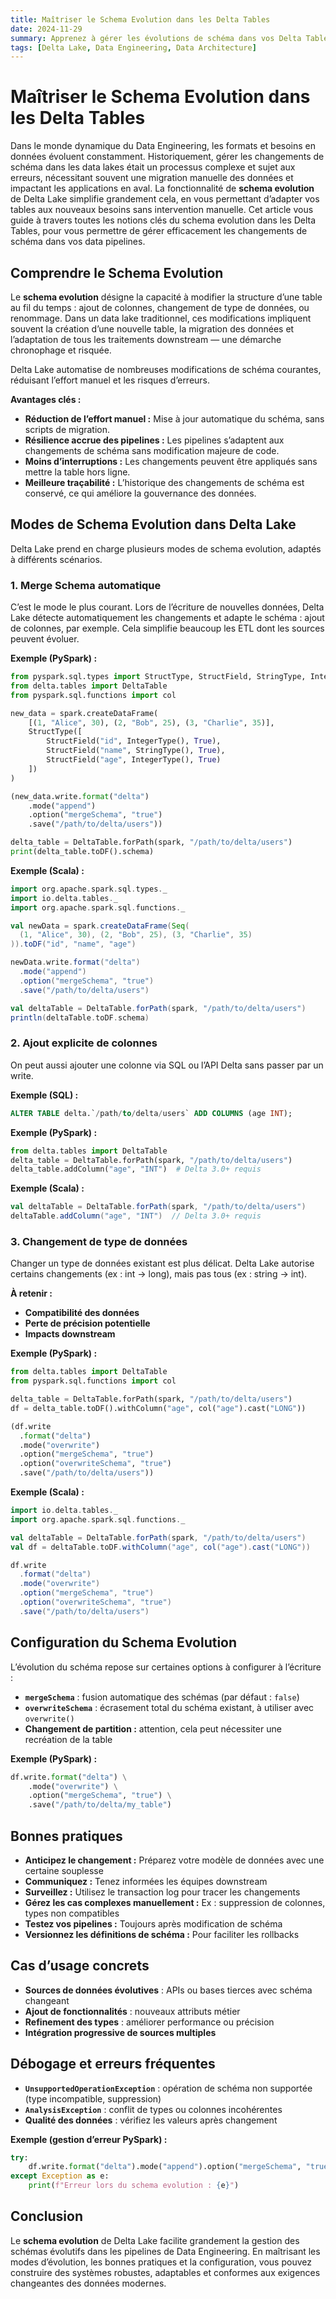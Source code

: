 ```yaml
---
title: Maîtriser le Schema Evolution dans les Delta Tables
date: 2024-11-29
summary: Apprenez à gérer les évolutions de schéma dans vos Delta Tables grâce à ce guide complet sur le schema evolution.
tags: [Delta Lake, Data Engineering, Data Architecture]
---
```


# Maîtriser le Schema Evolution dans les Delta Tables

Dans le monde dynamique du Data Engineering, les formats et besoins en données évoluent constamment. Historiquement, gérer les changements de schéma dans les data lakes était un processus complexe et sujet aux erreurs, nécessitant souvent une migration manuelle des données et impactant les applications en aval. La fonctionnalité de **schema evolution** de Delta Lake simplifie grandement cela, en vous permettant d’adapter vos tables aux nouveaux besoins sans intervention manuelle. Cet article vous guide à travers toutes les notions clés du schema evolution dans les Delta Tables, pour vous permettre de gérer efficacement les changements de schéma dans vos data pipelines.

## Comprendre le Schema Evolution

Le **schema evolution** désigne la capacité à modifier la structure d’une table au fil du temps : ajout de colonnes, changement de type de données, ou renommage. Dans un data lake traditionnel, ces modifications impliquent souvent la création d’une nouvelle table, la migration des données et l’adaptation de tous les traitements downstream — une démarche chronophage et risquée.

Delta Lake automatise de nombreuses modifications de schéma courantes, réduisant l’effort manuel et les risques d’erreurs.

**Avantages clés :**

* **Réduction de l’effort manuel :** Mise à jour automatique du schéma, sans scripts de migration.
* **Résilience accrue des pipelines :** Les pipelines s’adaptent aux changements de schéma sans modification majeure de code.
* **Moins d’interruptions :** Les changements peuvent être appliqués sans mettre la table hors ligne.
* **Meilleure traçabilité :** L’historique des changements de schéma est conservé, ce qui améliore la gouvernance des données.

## Modes de Schema Evolution dans Delta Lake

Delta Lake prend en charge plusieurs modes de schema evolution, adaptés à différents scénarios.

### 1. Merge Schema automatique

C’est le mode le plus courant. Lors de l’écriture de nouvelles données, Delta Lake détecte automatiquement les changements et adapte le schéma : ajout de colonnes, par exemple. Cela simplifie beaucoup les ETL dont les sources peuvent évoluer.

**Exemple (PySpark) :**
```python
from pyspark.sql.types import StructType, StructField, StringType, IntegerType
from delta.tables import DeltaTable
from pyspark.sql.functions import col

new_data = spark.createDataFrame(
    [(1, "Alice", 30), (2, "Bob", 25), (3, "Charlie", 35)],
    StructType([
        StructField("id", IntegerType(), True),
        StructField("name", StringType(), True),
        StructField("age", IntegerType(), True)
    ])
)

(new_data.write.format("delta")
    .mode("append")
    .option("mergeSchema", "true")
    .save("/path/to/delta/users"))

delta_table = DeltaTable.forPath(spark, "/path/to/delta/users")
print(delta_table.toDF().schema)
```

**Exemple (Scala) :**
```scala
import org.apache.spark.sql.types._
import io.delta.tables._
import org.apache.spark.sql.functions._

val newData = spark.createDataFrame(Seq(
  (1, "Alice", 30), (2, "Bob", 25), (3, "Charlie", 35)
)).toDF("id", "name", "age")

newData.write.format("delta")
  .mode("append")
  .option("mergeSchema", "true")
  .save("/path/to/delta/users")

val deltaTable = DeltaTable.forPath(spark, "/path/to/delta/users")
println(deltaTable.toDF.schema)
```

### 2. Ajout explicite de colonnes

On peut aussi ajouter une colonne via SQL ou l’API Delta sans passer par un write.

**Exemple (SQL) :**
```sql
ALTER TABLE delta.`/path/to/delta/users` ADD COLUMNS (age INT);
```

**Exemple (PySpark) :**
```python
from delta.tables import DeltaTable
delta_table = DeltaTable.forPath(spark, "/path/to/delta/users")
delta_table.addColumn("age", "INT")  # Delta 3.0+ requis
```

**Exemple (Scala) :**
```scala
val deltaTable = DeltaTable.forPath(spark, "/path/to/delta/users")
deltaTable.addColumn("age", "INT")  // Delta 3.0+ requis
```

### 3. Changement de type de données

Changer un type de données existant est plus délicat. Delta Lake autorise certains changements (ex : int → long), mais pas tous (ex : string → int).

**À retenir :**

* **Compatibilité des données**
* **Perte de précision potentielle**
* **Impacts downstream**

**Exemple (PySpark) :**
```python
from delta.tables import DeltaTable
from pyspark.sql.functions import col

delta_table = DeltaTable.forPath(spark, "/path/to/delta/users")
df = delta_table.toDF().withColumn("age", col("age").cast("LONG"))

(df.write
  .format("delta")
  .mode("overwrite")
  .option("mergeSchema", "true")
  .option("overwriteSchema", "true")
  .save("/path/to/delta/users"))
```

**Exemple (Scala) :**
```scala
import io.delta.tables._
import org.apache.spark.sql.functions._

val deltaTable = DeltaTable.forPath(spark, "/path/to/delta/users")
val df = deltaTable.toDF.withColumn("age", col("age").cast("LONG"))

df.write
  .format("delta")
  .mode("overwrite")
  .option("mergeSchema", "true")
  .option("overwriteSchema", "true")
  .save("/path/to/delta/users")
```

## Configuration du Schema Evolution

L’évolution du schéma repose sur certaines options à configurer à l’écriture :

* **`mergeSchema`** : fusion automatique des schémas (par défaut : `false`)
* **`overwriteSchema`** : écrasement total du schéma existant, à utiliser avec `overwrite()`
* **Changement de partition :** attention, cela peut nécessiter une recréation de la table

**Exemple (PySpark) :**
```python
df.write.format("delta") \
    .mode("overwrite") \
    .option("mergeSchema", "true") \
    .save("/path/to/delta/my_table")
```

## Bonnes pratiques

* **Anticipez le changement :** Préparez votre modèle de données avec une certaine souplesse
* **Communiquez :** Tenez informées les équipes downstream
* **Surveillez :** Utilisez le transaction log pour tracer les changements
* **Gérez les cas complexes manuellement :** Ex : suppression de colonnes, types non compatibles
* **Testez vos pipelines :** Toujours après modification de schéma
* **Versionnez les définitions de schéma :** Pour faciliter les rollbacks

## Cas d’usage concrets

* **Sources de données évolutives** : APIs ou bases tierces avec schéma changeant
* **Ajout de fonctionnalités** : nouveaux attributs métier
* **Refinement des types** : améliorer performance ou précision
* **Intégration progressive de sources multiples**

## Débogage et erreurs fréquentes

* **`UnsupportedOperationException`** : opération de schéma non supportée (type incompatible, suppression)
* **`AnalysisException`** : conflit de types ou colonnes incohérentes
* **Qualité des données** : vérifiez les valeurs après changement

**Exemple (gestion d’erreur PySpark) :**
```python
try:
    df.write.format("delta").mode("append").option("mergeSchema", "true").save("/path/to/delta/my_table")
except Exception as e:
    print(f"Erreur lors du schema evolution : {e}")
```

## Conclusion

Le **schema evolution** de Delta Lake facilite grandement la gestion des schémas évolutifs dans les pipelines de Data Engineering. En maîtrisant les modes d’évolution, les bonnes pratiques et la configuration, vous pouvez construire des systèmes robustes, adaptables et conformes aux exigences changeantes des données modernes.
